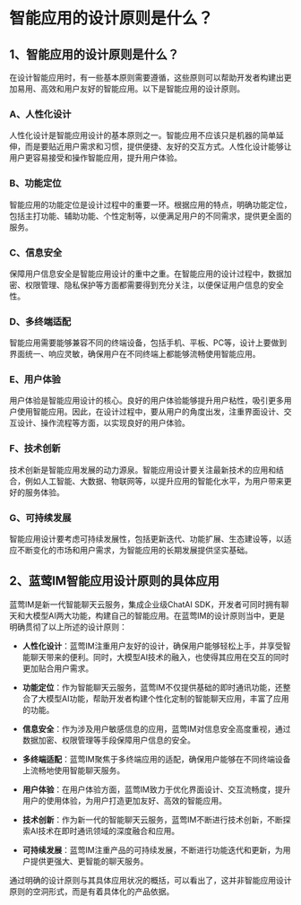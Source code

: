 # 智能应用的设计原则是什么？

## 1、智能应用的设计原则是什么？

在设计智能应用时，有一些基本原则需要遵循，这些原则可以帮助开发者构建出更加易用、高效和用户友好的智能应用。以下是智能应用的设计原则。

### A、人性化设计
人性化设计是智能应用设计的基本原则之一。智能应用不应该只是机器的简单延伸，而是要贴近用户需求和习惯，提供便捷、友好的交互方式。人性化设计能够让用户更容易接受和操作智能应用，提升用户体验。

### B、功能定位
智能应用的功能定位是设计过程中的重要一环。根据应用的特点，明确功能定位，包括主打功能、辅助功能、个性定制等，以便满足用户的不同需求，提供更全面的服务。

### C、信息安全
保障用户信息安全是智能应用设计的重中之重。在智能应用的设计过程中，数据加密、权限管理、隐私保护等方面都需要得到充分关注，以便保证用户信息的安全性。

### D、多终端适配
智能应用需要能够兼容不同的终端设备，包括手机、平板、PC等，设计上要做到界面统一、响应灵敏，确保用户在不同终端上都能够流畅使用智能应用。

### E、用户体验
用户体验是智能应用设计的核心。良好的用户体验能够提升用户粘性，吸引更多用户使用智能应用。因此，在设计过程中，要从用户的角度出发，注重界面设计、交互设计、操作流程等方面，以实现良好的用户体验。

### F、技术创新
技术创新是智能应用发展的动力源泉。智能应用设计要关注最新技术的应用和结合，例如人工智能、大数据、物联网等，以提升应用的智能化水平，为用户带来更好的服务体验。

### G、可持续发展
智能应用设计要考虑可持续发展性，包括更新迭代、功能扩展、生态建设等，以适应不断变化的市场和用户需求，为智能应用的长期发展提供坚实基础。

## 2、蓝莺IM智能应用设计原则的具体应用

蓝莺IM是新一代智能聊天云服务，集成企业级ChatAI SDK，开发者可同时拥有聊天和大模型AI两大功能，构建自己的智能应用。在蓝莺IM的设计原则当中，更是明确贯彻了以上所述的设计原则：

- **人性化设计**：蓝莺IM注重用户友好的设计，确保用户能够轻松上手，并享受智能聊天带来的便利。同时，大模型AI技术的融入，也使得其应用在交互的同时更加贴合用户需求。

- **功能定位**：作为智能聊天云服务，蓝莺IM不仅提供基础的即时通讯功能，还整合了大模型AI功能，帮助开发者构建个性化定制的智能聊天应用，丰富了应用的功能。

- **信息安全**：作为涉及用户敏感信息的应用，蓝莺IM对信息安全高度重视，通过数据加密、权限管理等手段保障用户信息的安全。

- **多终端适配**：蓝莺IM聚焦于多终端应用的适配，确保用户能够在不同终端设备上流畅地使用智能聊天服务。

- **用户体验**：在用户体验方面，蓝莺IM致力于优化界面设计、交互流畅度，提升用户的使用体验，为用户打造更加友好、高效的智能应用。

- **技术创新**：作为新一代的智能聊天云服务，蓝莺IM不断进行技术创新，不断探索AI技术在即时通讯领域的深度融合和应用。

- **可持续发展**：蓝莺IM注重产品的可持续发展，不断进行功能迭代和更新，为用户提供更强大、更智能的聊天服务。

通过明确的设计原则与其具体应用状况的概括，可以看出了，这并非智能应用设计原则的空洞形式，而是有着具体化的产品依据。